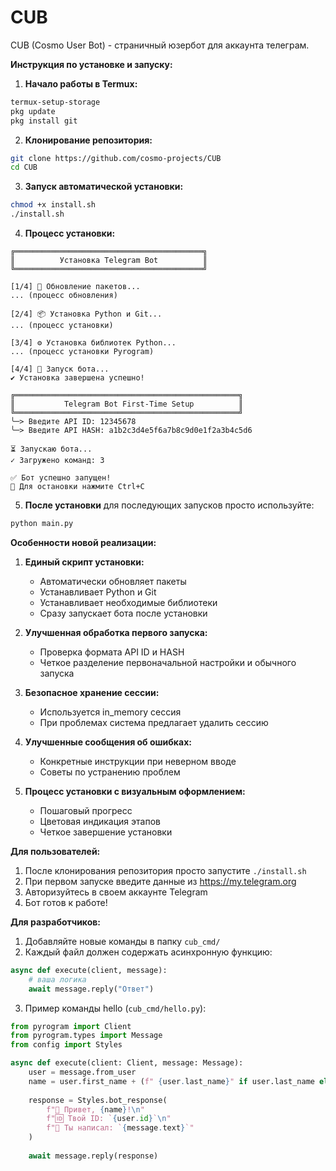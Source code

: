 # CUB
CUB (Cosmo User Bot) - страничный юзербот для аккаунта телеграм.


**Инструкция по установке и запуску:**

1. **Начало работы в Termux:**
```bash
termux-setup-storage
pkg update
pkg install git
```

2. **Клонирование репозитория:**
```bash
git clone https://github.com/cosmo-projects/CUB
cd CUB
```

3. **Запуск автоматической установки:**
```bash
chmod +x install.sh
./install.sh
```

4. **Процесс установки:**
```
╔══════════════════════════════════════════╗
║          Установка Telegram Bot          ║
╚══════════════════════════════════════════╝

[1/4] 🔄 Обновление пакетов...
... (процесс обновления)

[2/4] 📦 Установка Python и Git...
... (процесс установки)

[3/4] ⚙️ Установка библиотек Python...
... (процесс установки Pyrogram)

[4/4] 🚀 Запуск бота...
✔ Установка завершена успешно!

╔══════════════════════════════════════════════════╗
║           Telegram Bot First-Time Setup          ║
╚══════════════════════════════════════════════════╝
╰─> Введите API ID: 12345678
╰─> Введите API HASH: a1b2c3d4e5f6a7b8c9d0e1f2a3b4c5d6

⏳ Запускаю бота...
✓ Загружено команд: 3

✅ Бот успешно запущен!
🛑 Для остановки нажмите Ctrl+C
```

5. **После установки** для последующих запусков просто используйте:
```bash
python main.py
```

**Особенности новой реализации:**

1. **Единый скрипт установки:**
   - Автоматически обновляет пакеты
   - Устанавливает Python и Git
   - Устанавливает необходимые библиотеки
   - Сразу запускает бота после установки

2. **Улучшенная обработка первого запуска:**
   - Проверка формата API ID и HASH
   - Четкое разделение первоначальной настройки и обычного запуска

3. **Безопасное хранение сессии:**
   - Используется in_memory сессия
   - При проблемах система предлагает удалить сессию

4. **Улучшенные сообщения об ошибках:**
   - Конкретные инструкции при неверном вводе
   - Советы по устранению проблем

5. **Процесс установки с визуальным оформлением:**
   - Пошаговый прогресс
   - Цветовая индикация этапов
   - Четкое завершение установки

**Для пользователей:**

1. После клонирования репозитория просто запустите `./install.sh`
2. При первом запуске введите данные из https://my.telegram.org
3. Авторизуйтесь в своем аккаунте Telegram
4. Бот готов к работе!

**Для разработчиков:**
1. Добавляйте новые команды в папку `cub_cmd/`
2. Каждый файл должен содержать асинхронную функцию:
```python
async def execute(client, message):
    # ваша логика
    await message.reply("Ответ")
```

3. Пример команды hello (`cub_cmd/hello.py`):
```python
from pyrogram import Client
from pyrogram.types import Message
from config import Styles

async def execute(client: Client, message: Message):
    user = message.from_user
    name = user.first_name + (f" {user.last_name}" if user.last_name else "")
    
    response = Styles.bot_response(
        f"👋 Привет, {name}!\n"
        f"🆔 Твой ID: `{user.id}`\n"
        f"📝 Ты написал: `{message.text}`"
    )
    
    await message.reply(response)
```
